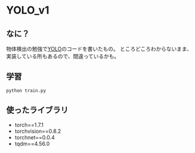# YOLO_v1


## なに？

物体検出の勉強で[YOLO](https://arxiv.org/abs/1506.02640)のコードを書いたもの。
ところどころわからないまま、実装している所もあるので、間違っているかも。


## 学習


```
python train.py
```


## 使ったライブラリ

- torch==1.7.1
- torchvision==0.8.2
- torchnet==0.0.4
- tqdm==4.56.0

